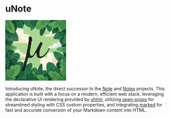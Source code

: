 # uNote

![uNote Logo](public/mu.png)

Introducing uNote, the direct successor to the [Note](https://github.com/n-ce/Note) and [Notes](https://github.com/n-ce/Notes) projects. This application is built with a focus on a modern, efficient web stack, leveraging the declarative UI rendering provided by [uhtml](https://github.com/WebReflection/uhtml/), utilizing [open-props](https://open-props.style) for streamlined styling with CSS custom properties, and integrating [marked](https://marked.js.org/) for fast and accurate conversion of your Markdown content into HTML.
